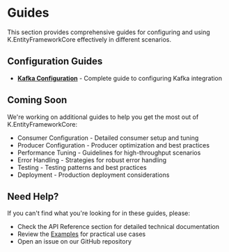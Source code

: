 # Guides

This section provides comprehensive guides for configuring and using K.EntityFrameworkCore effectively in different scenarios.

## Configuration Guides

- **[Kafka Configuration](kafka-configuration.md)** - Complete guide to configuring Kafka integration

## Coming Soon

We're working on additional guides to help you get the most out of K.EntityFrameworkCore:

- Consumer Configuration - Detailed consumer setup and tuning
- Producer Configuration - Producer optimization and best practices  
- Performance Tuning - Guidelines for high-throughput scenarios
- Error Handling - Strategies for robust error handling
- Testing - Testing patterns and best practices
- Deployment - Production deployment considerations

## Need Help?

If you can't find what you're looking for in these guides, please:

- Check the API Reference section for detailed technical documentation
- Review the [Examples](../examples/index.md) for practical use cases
- Open an issue on our GitHub repository
